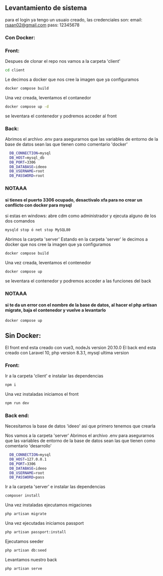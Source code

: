 ## Levantamiento de sistema

para el login ya tengo un usuaio creado, las credenciales son: 
email: rsaan02@gmail.com
pass: 12345678

### Con Docker:
### Front:
Despues de clonar el repo nos vamos a la carpeta 'client'

```sh
cd client
```
Le decimos a docker que nos cree la imagen que ya configuramos

```sh
docker compose build
```
Una vez creada, leventamos el contanedor

```sh
docker compose up -d
```
se leventara el contenedor y podremos acceder al front


### Back:

Abrimos el archivo .env para asegurarnos que las variables de entorno de la base de datos sean las que tienen como comentario 'docker'

```sh
  DB_CONNECTION=mysql
  DB_HOST=mysql_db
  DB_PORT=3306
  DB_DATABASE=ideeo
  DB_USERNAME=root
  DB_PASSWORD=root
```

### NOTAAA
  #### si tienes el puerto 3306 ocupado, desactivalo xfa para no crear un conflicto con docker para mysql
  si estas en windows: abre cdm como administrador y ejecuta alguno de los dos comandos
```sh
mysqld stop ó net stop MySQL80
```
Abrimos la carpeta 'server'
Estando en la carpeta 'server' le decimos a docker que nos cree la imagen que ya configuramos

```sh
docker compose build
```
Una vez creada, leventamos el contenedor

```sh
docker compose up
```
se leventara el contenedor y podremos acceder a las funciones del back

### NOTAAA
  #### si te da un error con el nombre de la base de datos, al hacer el php artisan migrate, baja el contenedor y vuelve a levantarlo
```sh
docker compose up
```


## Sin Docker:
El front end esta creado con vue3, nodeJs version 20.10.0
El back end esta creado con Laravel 10, php version 8.3.1, mysql ultima version

### Front: 
Ir a la carpeta 'client' e instalar las dependencias
```sh
npm i
```
Una vez instaladas iniciamos el front
```sh
npm run dev
```

### Back end:
Necesitamos la base de datos 'ideeo' asi que primero tenemos que crearla

Nos vamos a la carpeta 'server'
Abrimos el archivo .env para asegurarnos que las variables de entorno de la base de datos sean las que tienen como comentario 'desarrollo'

```sh
  DB_CONNECTION=mysql
  DB_HOST=127.0.0.1
  DB_PORT=3306
  DB_DATABASE=ideeo
  DB_USERNAME=root
  DB_PASSWORD=pass
```

Ir a la carpeta 'server' e instalar las dependencias

```sh
composer install
```
Una vez instaladas ejecutamos migaciones
```sh
php artisan migrate
```
Una vez ejecutadas iniciamos passport
```sh
php artisan passport:install
```
Ejecutamos seeder
```sh
php artisan db:seed
```
Levantamos nuestro back
```sh
php artisan serve
```

